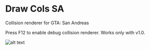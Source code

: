 # Draw Cols SA
Collision renderer for GTA: San Andreas

Press F12 to enable debug collision renderer. Works only with v1.0.

![alt text](https://s26.postimg.org/wu0b2pr6h/i534_cimgpsh_orig.png)
